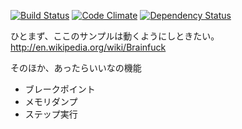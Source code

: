 [![Build Status](https://travis-ci.org/yasuhito/bf.png?branch=develop)](https://travis-ci.org/yasuhito/bf)
[![Code Climate](https://codeclimate.com/github/yasuhito/bf.png)](https://codeclimate.com/github/yasuhito/bf)
[![Dependency Status](https://gemnasium.com/yasuhito/bf.png)](https://gemnasium.com/yasuhito/bf)

ひとまず、ここのサンプルは動くようにしときたい。
http://en.wikipedia.org/wiki/Brainfuck

そのほか、あったらいいなの機能
* ブレークポイント
* メモリダンプ
* ステップ実行
